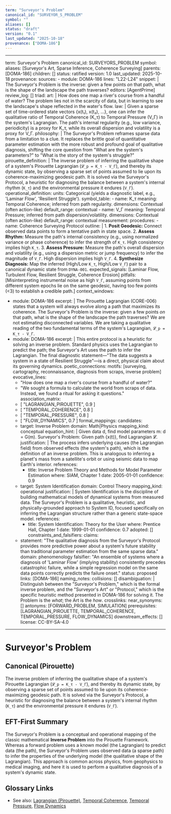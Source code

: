 ```yaml
---
term: "Surveyor's Problem"
canonical_id: "SURVEYOR_S_PROBLEM"
symbol: ""
aliases: []
status: "draft"
version: "0.1"
last_updated: "2025-10-18"
provenance: ["DOMA-186"]
---
```


---
term: Surveyor's Problem
canonical_id: SURVEYORS_PROBLEM
symbol: 
aliases: [Surveyor's Art, Sparse Inference, Coherence Surveying]
parents: [DOMA-186]
children: []
status: ratified
version: 1.0
last_updated: 2025-10-18
provenance:
  sources:
    - module: DOMA-186
      lines: "L22-L24"
      snippet: |
        The Surveyor's Problem is the inverse: given a few points *on* that path, what is the shape of the landscape the path traverses?
  editors: [AgentPrime]
  review_log: []
triad:
  art: |
    How does one map a river's course from a handful of water? The problem lies not in the scarcity of data, but in learning to see the landscape's shape reflected in the water's flow.
  law: |
    Given a sparse set of time-ordered state vectors {x(t₁), x(t₂), ...}, one can infer the qualitative ratio of Temporal Coherence (K_τ) to Temporal Pressure (V_Γ) in the system's Lagrangian. The path's internal regularity (e.g., low variance, periodicity) is a proxy for K_τ, while its overall dispersion and volatility is a proxy for V_Γ.
  philosophy: |
    The Surveyor's Problem reframes sparse data from a limitation to a clue. It replaces the brittle goal of quantitative parameter estimation with the more robust and profound goal of qualitative diagnosis, shifting the core question from "What are the system's parameters?" to "What is the story of the system's struggle?"
pirouette_definition: |
  The inverse problem of inferring the qualitative shape of a system's Pirouette Lagrangian (`𝓛_p = K_τ - V_Γ`), and thereby its dynamic state, by observing a sparse set of points assumed to lie upon its coherence-maximizing geodesic path. It is solved via the Surveyor's Protocol, a heuristic for diagnosing the balance between a system's internal rhythm (`K_τ`) and the environmental pressure it endures (`V_Γ`).
operational_definition:
  units: Categorical (yields a diagnostic label, e.g., 'Laminar Flow', 'Resilient Struggle').
  symbol_table:
    - name: K_τ
      meaning: Temporal Coherence; inferred from path regularity.
      dimensions: Contextual (often action-like)
      default_range: contextual
    - name: V_Γ
      meaning: Temporal Pressure; inferred from path dispersion/volatility.
      dimensions: Contextual (often action-like)
      default_range: contextual
  measurement:
    procedures:
      - name: Coherence Surveying Protocol
        outline: |
          1. **Posit Geodesic:** Connect observed data points to form a tentative path in state space.
          2. **Assess Rhythm:** Measure the path's internal consistency (e.g., using normalized variance or phase coherence) to infer the strength of `K_τ`. High consistency implies high `K_τ`.
          3. **Assess Pressure:** Measure the path's overall dispersion and volatility (e.g., using a dispersion metric or jump frequency) to infer the magnitude of `V_Γ`. High dispersion implies high `V_Γ`.
          4. **Synthesize Diagnosis:** Map the inferred (High/Low `K_τ`, High/Low `V_Γ`) pair to a canonical dynamic state from `DYNA-001`.
        expected_signals: [Laminar Flow, Turbulent Flow, Resilient Struggle, Coherence Erosion]
        pitfalls: [Misinterpreting instrumental noise as high `V_Γ`, assuming points from different system epochs lie on the same geodesic, having too few points (<3) to establish a credible path.]
context_windows:
  - module: DOMA-186
    excerpt: |
      The Pirouette Lagrangian (CORE-006) states that a system will always evolve along a path that maximizes its coherence. The Surveyor's Problem is the inverse: given a few points *on* that path, what is the shape of the landscape the path traverses? We are not estimating disconnected variables. We are taking a qualitative reading of the two fundamental terms of the system's Lagrangian, `𝓛_p = K_τ - V_Γ`.
  - module: DOMA-186
    excerpt: |
      This entire protocol is a heuristic for solving an inverse problem. Standard physics uses the Lagrangian to predict the path; the Surveyor's Art uses the path to infer the Lagrangian. The final diagnostic statement—"The data suggests a system in a state of Resilient Struggle"—is a direct, physical claim about its governing dynamics.
poetic_connections:
  motifs: [surveying, cartography, reconnaissance, diagnosis from scraps, inverse problem]
  evocative_lines:
    - "How does one map a river's course from a handful of water?"
    - "We sought a formula to calculate the world from scraps of data. Instead, we found a ritual for asking it questions."
  association_matrix:
    - [ "LAGRANGIAN_PIROUETTE", 0.9 ]
    - [ "TEMPORAL_COHERENCE", 0.8 ]
    - [ "TEMPORAL_PRESSURE", 0.8 ]
    - [ "FLOW_DYNAMICS", 0.7 ]
formal_mappings:
  candidates:
    - target: Inverse Problem
      domain: Math|Physics
      mapping_kind: conceptual
      equation_hint: |
        Given data d, find model parameters m: d = G(m).
        Surveyor's Problem: Given path {x(t)}, find Lagrangian 𝓛.
      justification: |
        The process infers underlying causes (the Lagrangian field) from observed effects (the system's path), which is the definition of an inverse problem. This is analogous to inferring a planet's mass from a satellite's orbit or using seismic data to map Earth's interior.
      references:
        - title: Inverse Problem Theory and Methods for Model Parameter Estimation
          where: SIAM, Chapter 1
          date: 2005-01-01
      confidence: 0.9
    - target: System Identification
      domain: Control Theory
      mapping_kind: operational
      justification: |
        System Identification is the discipline of building mathematical models of dynamical systems from measured data. The Surveyor's Problem is a qualitative, heuristic, and physically-grounded approach to System ID, focused specifically on inferring the Lagrangian structure rather than a generic state-space model.
      references:
        - title: System Identification: Theory for the User
          where: Prentice Hall, Chapter 1
          date: 1999-01-01
      confidence: 0.7
  adopted: []
constraints_and_falsifiers:
  claims:
    - statement: "The qualitative diagnosis from the Surveyor's Protocol provides more predictive power about a system's future stability than traditional parameter estimation from the same sparse data."
      domain: phenomenology
      falsifier: "An ensemble of systems where a diagnosis of 'Laminar Flow' (implying stability) consistently precedes catastrophic failure, while a simple regression model on the same data points correctly predicts the failure onset."
      status: proposed
      links: [DOMA-186]
naming_notes:
  collisions: []
  disambiguation: |
    Distinguish between the "Surveyor's Problem," which is the formal inverse problem, and the "Surveyor's Art" or "Protocol," which is the specific heuristic method presented in DOMA-186 for solving it. The Problem is the *what*; the Art is the *how*.
crosslinks:
  near_synonyms: []
  antonyms: [FORWARD_PROBLEM, SIMULATION]
  prerequisites: [LAGRANGIAN_PIROUETTE, TEMPORAL_COHERENCE, TEMPORAL_PRESSURE, FLOW_DYNAMICS]
  downstream_effects: []
license: CC-BY-SA-4.0
---

# Surveyor's Problem

## Canonical (Pirouette)
The inverse problem of inferring the qualitative shape of a system's Pirouette Lagrangian (`𝓛_p = K_τ - V_Γ`), and thereby its dynamic state, by observing a sparse set of points assumed to lie upon its coherence-maximizing geodesic path. It is solved via the Surveyor's Protocol, a heuristic for diagnosing the balance between a system's internal rhythm (`K_τ`) and the environmental pressure it endures (`V_Γ`).

## EFT-First Summary
The Surveyor's Problem is a conceptual and operational mapping of the classic mathematical **Inverse Problem** into the Pirouette Framework. Whereas a forward problem uses a known model (the Lagrangian) to predict data (the path), the Surveyor's Problem uses observed data (a sparse path) to infer the properties of the underlying model (the qualitative shape of the Lagrangian). This approach is common across physics, from geophysics to medical imaging, and here it is used to perform a qualitative diagnosis of a system's dynamic state.

## Glossary Links
- See also: [Lagrangian (Pirouette)](<#LAGRANGIAN_PIROUETTE>), [Temporal Coherence](<#TEMPORAL_COHERENCE>), [Temporal Pressure](<#TEMPORAL_PRESSURE>), [Flow Dynamics](<#FLOW_DYNAMICS>)
